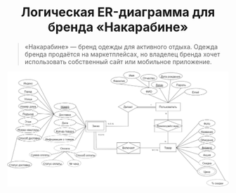 <h1 align="center"> Логическая ER-диаграмма для бренда «Накарабине»</h1>

> «Накарабине» — бренд одежды для активного отдыха. Одежда бренда продаётся на маркетплейсах, но владелец бренда хочет использовать собственный сайт или мобильное приложение.

![1](https://github.com/Kri5ta21/Projects/blob/main/%D0%9C%D0%BE%D0%B4%D0%B5%D0%BB%D0%B8%D1%80%D0%BE%D0%B2%D0%B0%D0%BD%D0%B8%D0%B5%20%D0%B4%D0%B0%D0%BD%D0%BD%D1%8B%D1%85%20%D0%B4%D0%BB%D1%8F%20%C2%AB%D0%9D%D0%B0%D0%BA%D0%B0%D1%80%D0%B0%D0%B1%D0%B8%D0%BD%D0%B5%C2%BB/Images/hw4s.Lyamina.png?raw=true)
